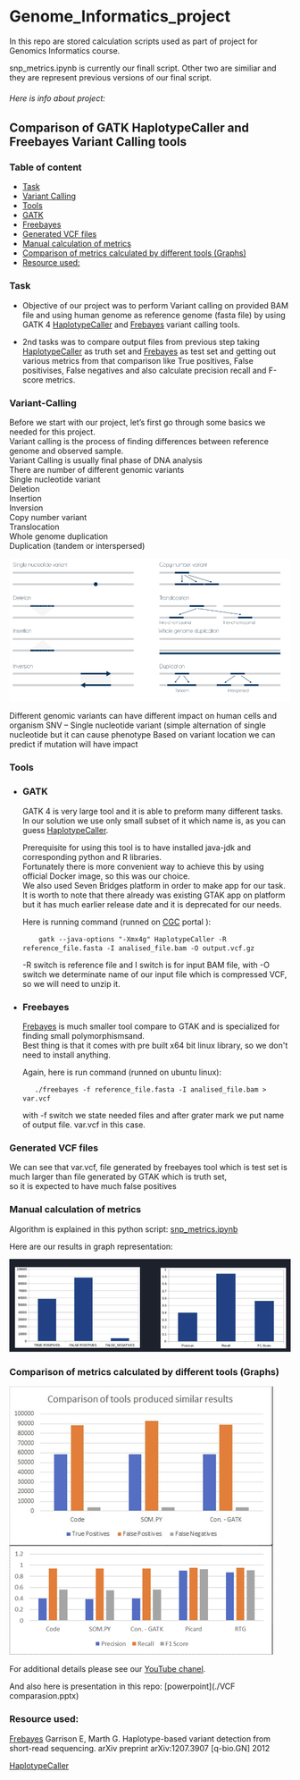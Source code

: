 # Genome_Informatics_project
In this repo are stored calculation scripts used as part of project for Genomics Informatics course.

snp_metrics.ipynb is currently our finall script. Other two are similiar and they are represent previous versions of our final script.

###### Here is info about project:

## Comparison of GATK HaplotypeCaller and Freebayes Variant Calling tools

### Table of content

* [Task](https://github.com/github-storage/Genome_Informatics_project/blob/main/README.md#task)
* [Variant Calling](https://github.com/github-storage/Genome_Informatics_project/blob/main/README.md#variant-calling)
* [Tools](https://github.com/github-storage/Genome_Informatics_project/blob/main/README.md#tools)
* [GATK](https://github.com/github-storage/Genome_Informatics_project/blob/main/README.md#gatk)
* [Freebayes](https://github.com/github-storage/Genome_Informatics_project/blob/main/README.md#freebayes)
* [Generated VCF files](https://github.com/github-storage/Genome_Informatics_project/blob/main/README.md#generated-vcf-files)
* [Manual calculation  of metrics](https://github.com/github-storage/Genome_Informatics_project/blob/main/README.md#manual-calculation-of-metrics)
* [Comparison of  metrics calculated by different tools (Graphs)](https://github.com/github-storage/Genome_Informatics_project/blob/main/README.md#comparison-of--metrics-calculated-by-different-tools-graphs)
* [Resource used:](https://github.com/github-storage/Genome_Informatics_project/blob/main/README.md#resource-used)

### Task

* Objective of our project was to perform Variant calling on provided BAM file and using human genome as reference genome (fasta file) by using GATK 4 [HaplotypeCaller](https://github.com/broadinstitute/gatk/releases) and [Frebayes](https://github.com/freebayes/freebayes) variant calling tools.

* 2nd tasks was to compare output files from previous step taking [HaplotypeCaller](https://github.com/broadinstitute/gatk/releases) as truth set and  [Frebayes](https://github.com/freebayes/freebayes) as test set and getting out various metrics from that comparison like True positives, False positivises, False negatives and also calculate precision recall and F-score metrics. 


### Variant-Calling

  Before we start with our project, let’s first go through some basics we needed for this project.<br />
  Variant calling is the process of finding differences between reference genome and observed sample. <br />
  Variant Calling is usually final phase of DNA analysis <br />
  There are number of different genomic variants <br />
  Single nucleotide variant <br />
  Deletion <br />
  Insertion <br />
  Inversion <br />
  Copy number variant  <br />
  Translocation  <br />
  Whole genome duplication  <br />
  Duplication (tandem or interspersed)  <br />
  
  
   ![variant_calling_img](./images/variant_calling.png)

  
  Different genomic variants can have different impact on human cells and organism
  SNV – Single nucleotide variant (simple alternation of single nucleotide but it can cause phenotype
  Based on variant location we can predict if mutation will have impact


### Tools
* ### GATK
  GATK 4 is very large tool and it is able to preform many different tasks. <br />                                                                                   In our solution we use only small subset of it which name is, as you can guess [HaplotypeCaller](https://github.com/broadinstitute/gatk/releases). <br />
  
  Prerequisite for using this tool is to have installed java-jdk and corresponding python and R libraries.<br />  Fortunately there is more convenient way to   achieve this by using official Docker image, so this was our choice.<br /> We also used Seven Bridges platform in order to make app for our task. It is worth to note that there already was existing GTAK app on platform but it has much earlier release date and it is deprecated for our needs.
  
  Here is running command (runned on [CGC](https://www.cancergenomicscloud.org/) portal ):
  ``` #!bin/bash
      gatk --java-options "-Xmx4g" HaplotypeCaller -R reference_file.fasta -I analised_file.bam -O output.vcf.gz
  ```
     -R switch is reference file and I switch is for input BAM file, with -O switch we determinate name of our input file which is compressed VCF, so we will need    to   unzip it.

* ### Freebayes
  [Frebayes](https://github.com/freebayes/freebayes) is much smaller tool compare to GTAK and is specialized for finding small polymorphismsand. <br /> Best thing   is that it comes with pre built x64 bit     linux    library, so we don't need to install anything. <br />

  Again, here is run command (runned on ubuntu linux):
   ``` #!bin/bash
      ./freebayes -f reference_file.fasta -I analised_file.bam > var.vcf
  ```
  with -f switch we state needed files and after grater mark we put name of output file. var.vcf in this case.
  
### Generated VCF files
   We can see that var.vcf, file generated by freebayes tool which is test set is much larger than file generated by GTAK which is truth set, <br /> so it is    expected to    have much false positives
### Manual calculation of metrics
   Algorithm is explained in this python script:  [snp_metrics.ipynb](./snp_metrics.ipynb)
   
   Here are our results in graph representation:
   
   ![algorithm_graphs_img](./images/algorithm_graphs.png)
   
   
### Comparison of  metrics calculated by different tools (Graphs)

 ![tools_metrics.png](./images/tools_metrics.png)

 For additional details please see our [YouTube chanel](https://www.youtube.com/watch?v=yEsDhHBVxRI&t=99s).
   
 And also here is presentation in this repo: [powerpoint](./VCF comparasion.pptx)

### Resource used:
[Frebayes](https://github.com/freebayes/freebayes)
Garrison E, Marth G. Haplotype-based variant detection from short-read sequencing. arXiv preprint arXiv:1207.3907 [q-bio.GN] 2012

[HaplotypeCaller](https://github.com/broadinstitute/gatk/releases)


